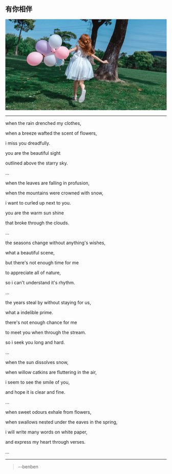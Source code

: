 有你相伴
---

![](/assets/332148-106.jpg)

---


when the rain drenched my clothes,

when a breeze wafted the scent of flowers,

i miss you dreadfully.

you are the beautiful sight

outlined above the starry sky.

...

when the leaves are falling in profusion,

when the mountains were crowned with snow,

i want to curled up next to you.

you are the warm sun shine

that broke through the clouds.

...

the seasons change without anything's wishes,

what a beautiful scene,

but there's not enough time for me

to appreciate all of nature,

so i can't understand it's rhythm.

...

the years steal by without staying for us,

what a indelible prime.

there's not enough chance for me

to meet you when through the stream.

so i seek you long and hard.

...

when the sun dissolves snow,

when willow catkins are fluttering in the air,

i seem to see the smile of you,

and hope it is clear and fine.

...

when sweet odours exhale from flowers,

when swallows nested under the eaves in the spring,

i will write many words on white paper,

and express my heart through verses.

...

---
>--benben